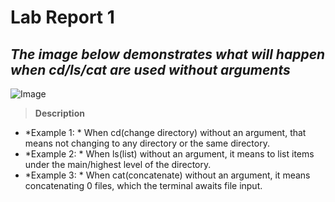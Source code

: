 # Lab Report 1
*The image below demonstrates what will happen when cd/ls/cat are used without arguments*
---
![Image](https://rxwy.github.io/cse15l-lab-reports/woarg.png)

> **Description**
* *Example 1: * When cd(change directory) without an argument, that means not changing to any directory or the same directory.
* *Example 2: * When ls(list) without an argument, it means to list items under the main/highest level of the directory.
* *Example 3: * When cat(concatenate) without an argument, it means concatenating 0 files, which the terminal awaits file input.
